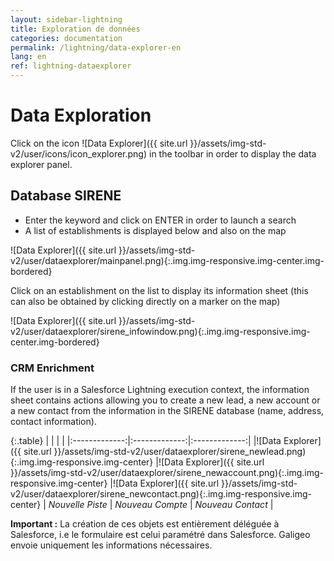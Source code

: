 ```yaml
---
layout: sidebar-lightning
title: Exploration de données
categories: documentation
permalink: /lightning/data-explorer-en
lang: en
ref: lightning-dataexplorer
---
```


# Data Exploration

Click on the icon ![Data Explorer]({{ site.url }}/assets/img-std-v2/user/icons/icon_explorer.png) in the toolbar in order to display the data explorer panel.

## Database SIRENE

- Enter the keyword and click on ENTER in order to launch a search
- A list of establishments is displayed below and also on the map

![Data Explorer]({{ site.url }}/assets/img-std-v2/user/dataexplorer/mainpanel.png){:.img.img-responsive.img-center.img-bordered}

Click on an establishment on the list to display its information sheet (this can also be obtained by clicking directly on a marker on the map)

![Data Explorer]({{ site.url }}/assets/img-std-v2/user/dataexplorer/sirene_infowindow.png){:.img.img-responsive.img-center.img-bordered}

### CRM Enrichment

If the user is in a Salesforce Lightning execution context, the information sheet contains actions allowing you to create a new lead, a new account or a new contact from the information in the SIRENE database (name, address, contact information).

{:.table}
| | | |
|:-------------:|:-------------:|:-------------:|
|![Data Explorer]({{ site.url }}/assets/img-std-v2/user/dataexplorer/sirene_newlead.png){:.img.img-responsive.img-center} |![Data Explorer]({{ site.url }}/assets/img-std-v2/user/dataexplorer/sirene_newaccount.png){:.img.img-responsive.img-center} |![Data Explorer]({{ site.url }}/assets/img-std-v2/user/dataexplorer/sirene_newcontact.png){:.img.img-responsive.img-center}
| *Nouvelle Piste* | *Nouveau Compte* | *Nouveau Contact* |

<div class="alert alert-warning" role="alert"> <strong>Important :</strong> La création de ces objets est entièrement déléguée à Salesforce, i.e le formulaire est celui paramétré dans Salesforce. Galigeo envoie uniquement les informations nécessaires.</div>
